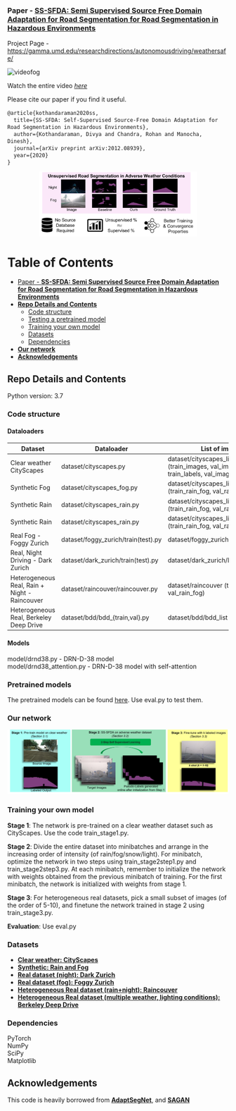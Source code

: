 ### Paper - [**SS-SFDA: Semi Supervised Source Free Domain Adaptation for Road Segmentation for Road Segmentation in Hazardous Environments**](https://arxiv.org/abs/2012.08939)

Project Page - https://gamma.umd.edu/researchdirections/autonomousdriving/weathersafe/ 

![videofog](https://user-images.githubusercontent.com/18447610/114414159-3503b080-9bcc-11eb-9a39-a318cb757306.gif)

<!--![video](https://user-images.githubusercontent.com/18447610/114397934-d6830600-9bbc-11eb-9d96-570819c4b827.gif)-->

Watch the entire video [*here*](https://youtu.be/rSPIah0liTA)


Please cite our paper if you find it useful.

```
@article{kothandaraman2020ss,
  title={SS-SFDA: Self-Supervised Source-Free Domain Adaptation for Road Segmentation in Hazardous Environments},
  author={Kothandaraman, Divya and Chandra, Rohan and Manocha, Dinesh},
  journal={arXiv preprint arXiv:2012.08939},
  year={2020}
}
```

<p align="center">
<img src="cover_pic.png" width="360">
</p>

Table of Contents
=================
 * [Paper - <a href="link to paper" rel="nofollow"><strong>SS-SFDA: Semi Supervised Source Free Domain Adaptation for Road Segmentation for Road Segmentation in Hazardous Environments</strong></a>](#paper---SS-SFDA-Semi-Supervised-Source-Free-Domain-Adaptation-for-Road-Segmentation-for-Road-Segmentation-in-Hazardous-Environments)
  * [**Repo Details and Contents**](#repo-details-and-contents)
     * [Code structure](#code-structure)
     * [Testing a pretrained model](#testing-a-pretrained-model)
     * [Training your own model](#training-your-own-model)
     * [Datasets](#datasets)
     * [Dependencies](#dependencies)
  * [**Our network**](#our-network)
  * [**Acknowledgements**](#acknowledgements)

## Repo Details and Contents
Python version: 3.7

### Code structure
#### Dataloaders <br>
|Dataset|Dataloader|List of images|
|-----|-----|-----|
|Clear weather CityScapes|dataset/cityscapes.py|dataset/cityscapes_list (train_images, val_images, train_labels, val_images)|
|Synthetic Fog| dataset/cityscapes_fog.py | dataset/cityscapes_list (train_rain_fog, val_rain_fog) |
|Synthetic Rain | dataset/cityscapes_rain.py | dataset/cityscapes_list (train_rain_fog, val_rain_fog) |
|Synthetic Rain | dataset/cityscapes_rain.py | dataset/cityscapes_list (train_rain_fog, val_rain_fog) |
|Real Fog - Foggy Zurich| dataset/foggy_zurich/train(test).py | dataset/foggy_zurich/lists_file_names  |
|Real, Night Driving - Dark Zurich | dataset/dark_zurich/train(test).py | dataset/dark_zurich/lists_file_names  |
|Heterogeneous Real, Rain + Night - Raincouver | dataset/raincouver/raincouver.py | dataset/raincouver (train_rain_fog, val_rain_fog) |
|Heterogeneous Real, Berkeley Deep Drive | dataset/bdd/bdd_{train,val}.py | dataset/bdd/bdd_list |

#### Models
model/drnd38.py - DRN-D-38 model <br>
model/drnd38_attention.py - DRN-D-38 model with self-attention

### Pretrained models

The pretrained models can be found [here](https://drive.google.com/drive/folders/1rHv6BUHPIsB-sGTux9mB01RSbBCskmQO?usp=sharing). Use eval.py to test them.

### Our network
<p align="center">
<img src="main_architecture.png">
</p>

### Training your own model

**Stage 1**: The network is pre-trained on a clear weather dataset such as CityScapes. Use the code train_stage1.py. <br>

**Stage 2**: Divide the entire dataset into minibatches and arrange in the increasing order of intensity (of rain/fog/snow/light). For minibatch, optimize the network in two steps using train_stage2step1.py and train_stage2step3.py. At each minibatch, remember to initialize the network with weights obtained from the previous minibatch of training. For the first minibatch, the network is initialized with weights from stage 1.

**Stage 3**: For heterogeneous real datasets, pick a small subset of images (of the order of 5-10), and finetune the network trained in stage 2 using train_stage3.py.

**Evaluation**: Use eval.py

### Datasets
* [**Clear weather: CityScapes**](https://www.cityscapes-dataset.com/) 
* [**Synthetic: Rain and Fog**](https://team.inria.fr/rits/computer-vision/weather-augment/)  
* [**Real dataset (night): Dark Zurich**](https://www.trace.ethz.ch/publications/2019/GCMA_UIoU/)
* [**Real dataset (fog): Foggy Zurich**](http://people.ee.ethz.ch/~csakarid/Model_adaptation_SFSU_dense/)
* [**Heterogeneous Real dataset (rain+night): Raincouver**](https://www.cs.ubc.ca/~ftung/raincouver/index.html) 
* [**Heterogeneous Real dataset (multiple weather, lighting conditions): Berkeley Deep Drive**](https://bdd-data.berkeley.edu/) 


### Dependencies
PyTorch <br>
NumPy <br>
SciPy <br>
Matplotlib <br>





## Acknowledgements

This code is heavily borrowed from [**AdaptSegNet**](https://github.com/wasidennis/AdaptSegNet), and [**SAGAN**](https://github.com/heykeetae/Self-Attention-GAN)

